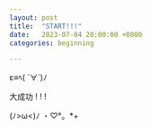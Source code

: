 ```yaml
---
layout: post
title:  "START!!!"
date:   2023-07-04 20:00:00 +0800
categories: beginning

---
```


ε≡ﾍ( ´∀`)ﾉ

大成功 ! ! !

(ﾉ>ω<)ﾉ ・♡°。*+
